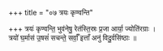 +++
title = "०७ त्रयः कृण्वन्ति"

+++
त्रयः॑ कृण्वन्ति॒ भुव॑नेषु॒ रेत॑स्ति॒स्रः प्र॒जा आर्या॒ ज्योति॑रग्राः ।  
त्रयो॑ घ॒र्मास॑ उ॒षसं॑ सचन्ते॒ सर्वाँ॒ इत्ताँ अनु॑ विदु॒र्वसि॑ष्ठाः ॥